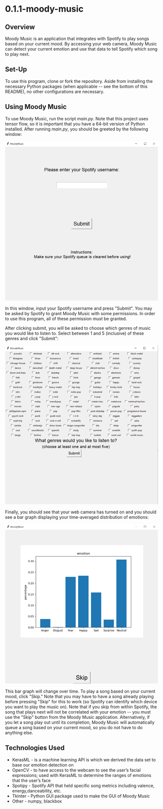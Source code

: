 # 0.1.1-moody-music

## Overview
Moody Music is an application that integrates with Spotify to play songs based on your current mood. By accessing your web camera, Moody Music can detect your current emotion and use that data to tell Spotify which song to play next.

## Set-Up
To use this program, clone or fork the repository. Aside from installing the necessary Python packages (when applicable -- see the bottom of this README), no other configurations are necessary.

## Using Moody Music
To use Moody Music, run the script _main.py_. Note that this project uses tensor flow, so it is important that you have a 64-bit version of Python installed. After running _main.py_, you should be greeted by the following window:

![Username Window](https://github.com/MLH-Fellowship/0.1.1-moody-music/blob/master/rsc/username_window.png?raw=true)

In this window, input your Spotify username and press "Submit". You may be asked by Spotify to grant Moody Music with some permissions. In order to use this program, all of these permission must be granted.

After clicking submit, you will be asked to choose which genres of music you would like to listen to. Select between 1 and 5 (inclusive) of these genres and click "Submit":

![Genre Window](https://github.com/MLH-Fellowship/0.1.1-moody-music/blob/master/rsc/genres_window.png?raw=true)

Finally, you should see that your web camera has turned on and you should see a bar graph displaying your time-averaged distribution of emotions:

![Mood Window](https://github.com/MLH-Fellowship/0.1.1-moody-music/blob/master/rsc/mood_window.png?raw=true)

This bar graph will change over time. To play a song based on your current mood, click "Skip." Note that you may have to have a song already playing before pressing "Skip" for this to work (so Spotify can identify which device you want to play the music on). Note that if you skip from within Spotify, the song that plays next will not be correlated with your emotion -- you must use the "Skip" button from the Moody Music application. Alternatively, if you let a song play out until its completion, Moody Music will automatically queue a song based on your current mood, so you do not have to do anything else.


## Technologies Used
* KerasML - is a machine learning API is which we derived the data set to base our emotion detection on
* OpenCV - to have access to the webcam to see the user’s facial expressions; used with KerasML to determine the ranges of emotions that the user’s face 
* Spotipy - Spotify API that held specific song metrics including valence, energy,danceability, etc. 
* Tkinter - Python GUI package used to make the GUI of Moody Music
* Other - numpy, blackbox

